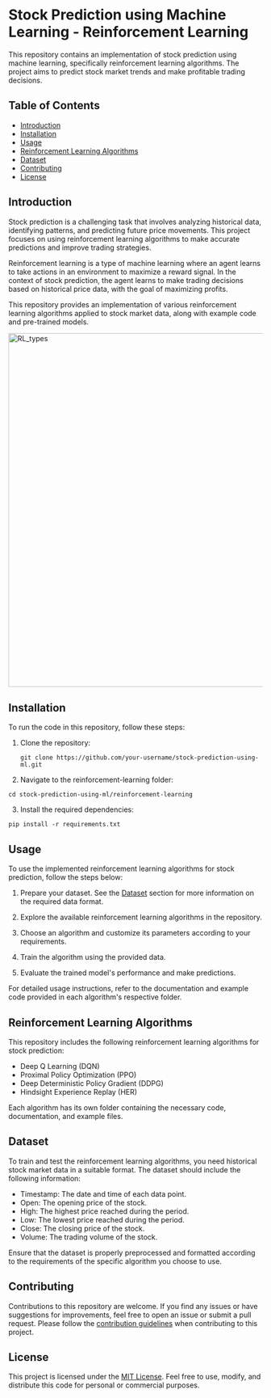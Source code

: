 # Stock Prediction using Machine Learning - Reinforcement Learning

This repository contains an implementation of stock prediction using machine learning, specifically reinforcement learning algorithms. The project aims to predict stock market trends and make profitable trading decisions.

## Table of Contents

- [Introduction](#introduction)
- [Installation](#installation)
- [Usage](#usage)
- [Reinforcement Learning Algorithms](#reinforcement-learning-algorithms)
- [Dataset](#dataset)
- [Contributing](#contributing)
- [License](#license)

## Introduction

Stock prediction is a challenging task that involves analyzing historical data, identifying patterns, and predicting future price movements. This project focuses on using reinforcement learning algorithms to make accurate predictions and improve trading strategies.

Reinforcement learning is a type of machine learning where an agent learns to take actions in an environment to maximize a reward signal. In the context of stock prediction, the agent learns to make trading decisions based on historical price data, with the goal of maximizing profits.

This repository provides an implementation of various reinforcement learning algorithms applied to stock market data, along with example code and pre-trained models.

<img width="700" alt="RL_types" img src="https://github.com/ViratSrivastava/Stock-Prediction-Using-ML/assets/98209563/7e985d9d-1f03-4aaa-8228-a86451be3e19">

## Installation

To run the code in this repository, follow these steps:

1. Clone the repository:

   ```shell
   git clone https://github.com/your-username/stock-prediction-using-ml.git
   ```
2. Navigate to the reinforcement-learning folder:
  ```
  cd stock-prediction-using-ml/reinforcement-learning
  ```
3. Install the required dependencies:
  ```
  pip install -r requirements.txt
  ```
## Usage

To use the implemented reinforcement learning algorithms for stock prediction, follow the steps below:

1. Prepare your dataset. See the [Dataset](#dataset) section for more information on the required data format.

2. Explore the available reinforcement learning algorithms in the repository.

3. Choose an algorithm and customize its parameters according to your requirements.

4. Train the algorithm using the provided data.

5. Evaluate the trained model's performance and make predictions.

For detailed usage instructions, refer to the documentation and example code provided in each algorithm's respective folder.


## Reinforcement Learning Algorithms

This repository includes the following reinforcement learning algorithms for stock prediction:

- Deep Q Learning (DQN)
- Proximal Policy Optimization (PPO)
- Deep Deterministic Policy Gradient (DDPG)
- Hindsight Experience Replay (HER)

Each algorithm has its own folder containing the necessary code, documentation, and example files.

## Dataset

To train and test the reinforcement learning algorithms, you need historical stock market data in a suitable format. The dataset should include the following information:
- Timestamp: The date and time of each data point.
- Open: The opening price of the stock.
- High: The highest price reached during the period.
- Low: The lowest price reached during the period.
- Close: The closing price of the stock.
- Volume: The trading volume of the stock.

Ensure that the dataset is properly preprocessed and formatted according to the requirements of the specific algorithm you choose to use.

## Contributing
Contributions to this repository are welcome. If you find any issues or have suggestions for improvements, feel free to open an issue or submit a pull request.
Please follow the [contribution guidelines](https://github.com/ViratSrivastava/Stock-Prediction-Using-ML/blob/main/CONTRIBUTING.md) when contributing to this project.

## License
This project is licensed under the [MIT License](https://github.com/ViratSrivastava/Stock-Prediction-Using-ML/blob/main/LICENSE.md). Feel free to use, modify, and distribute this code for personal or commercial purposes.
